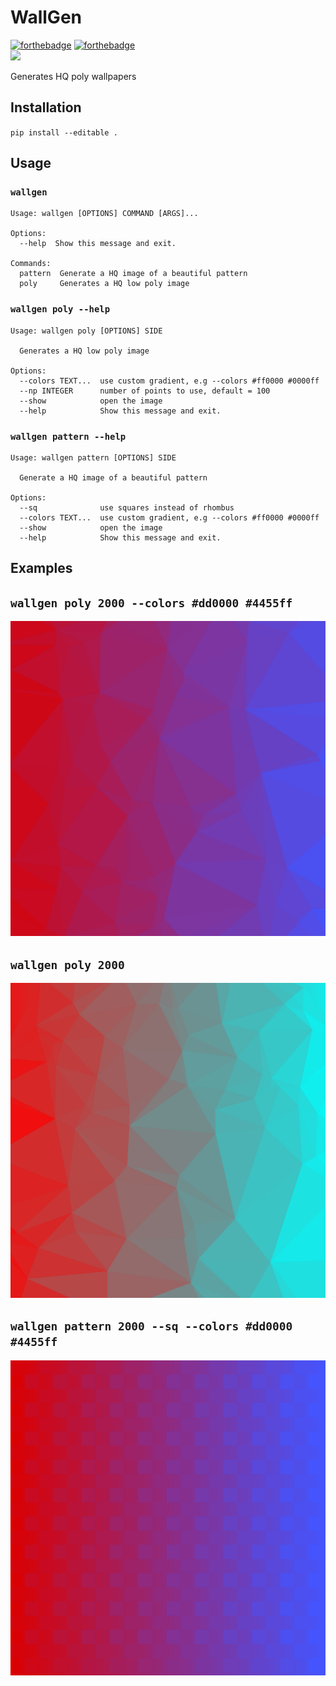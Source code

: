 # WallGen
[![forthebadge](https://forthebadge.com/images/badges/made-with-python.svg)](https://forthebadge.com)   [![forthebadge](https://forthebadge.com/images/badges/built-with-love.svg)](https://forthebadge.com)  
[![](https://img.shields.io/badge/Demo-yellow.svg?style=for-the-badge)](http://wallgen.herokuapp.com/)


Generates HQ poly wallpapers

## Installation 

`pip install --editable .`

## Usage

### `wallgen`

```
Usage: wallgen [OPTIONS] COMMAND [ARGS]...

Options:
  --help  Show this message and exit.

Commands:
  pattern  Generate a HQ image of a beautiful pattern
  poly     Generates a HQ low poly image
```

### `wallgen poly --help`

```
Usage: wallgen poly [OPTIONS] SIDE

  Generates a HQ low poly image

Options:
  --colors TEXT...  use custom gradient, e.g --colors #ff0000 #0000ff
  --np INTEGER      number of points to use, default = 100
  --show            open the image
  --help            Show this message and exit.
```

### `wallgen pattern --help`


```
Usage: wallgen pattern [OPTIONS] SIDE

  Generate a HQ image of a beautiful pattern

Options:
  --sq              use squares instead of rhombus
  --colors TEXT...  use custom gradient, e.g --colors #ff0000 #0000ff
  --show            open the image
  --help            Show this message and exit.
```

## Examples

## `wallgen poly 2000 --colors #dd0000 #4455ff`

![](./images/demo1.png)

## `wallgen poly 2000`

![](./images/demo2.png)

## `wallgen pattern 2000 --sq --colors #dd0000 #4455ff`

![](./images/demo3.png)
